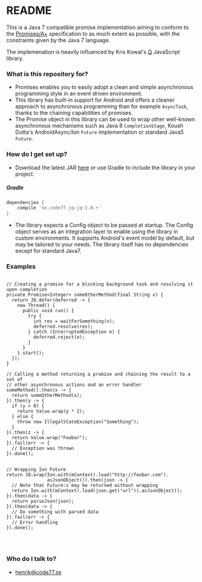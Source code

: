 # README #

This is a Java 7 compatible promise implementation aiming to conform to the [Promises/A+](https://promisesaplus.com/) specification to as much extent as possible, with the constraints given by the Java 7 language.

The implemenation is heavily influenced by Kris Kowal's [Q](https://github.com/kriskowal/q) JavaScript library.

### What is this repository for? ###

* Promises enables you to easily adopt a clean and simple asynchronous programming style in an event driven environment.
* This library has built-in support for Android and offers a cleaner approach to asynchronous programming than for example `AsyncTask`, thanks to the chaining capabilities of promises.
* The Promise object in this library can be used to wrap other well-known asynchronous mechanisms such as Java 8 `CompletionStage`, Koush Dutta's AndroidAsync/Ion `Future` implementation or standard Java5 `Future`.


### How do I get set up? ###

* Download the latest JAR [here](http://TODO) or use Gradle to include the library in your project.

##### Gradle
```groovy
dependencies {
    compile 'se.code77.jq:jq:1.0.+'
}
````

* The library expects a Config object to be passed at startup. The Config object serves as an integration layer to enable using the library in custom environments. It supports Android's event model by default, but may be tailored to your needs. The library itself has no dependencies except for standard Java7.

### Examples ###

```

// Creating a promise for a blocking background task and resolving it upon completion
private Promise<Integer> someOtherMethod(final String x) {
  return JQ.defer(deferred -> {
    new Thread() {
      public void run() {
        try {
          int res = waitForSomething(x);
          deferred.resolve(res);
        } catch (InterruptedException e) {
          deferred.reject(e);
        }
      }
    }.start();
  });
}

// Calling a method returning a promise and chaining the result to a set of 
// other asynchronous actions and an error handler
someMethod().then(x -> {
  return someOtherMethod(x);
}).then(y -> {
  if (y > 0) {
    return Value.wrap(y * 2);
  } else {
    throw new IllegalStateException("Something");
  }
}).then(z -> {
  return Value.wrap("Foobar");
}).fail(err -> {
  // Exception was thrown  
}).done();


// Wrapping Ion Future
return JQ.wrap(Ion.with(mContext).load("http://foobar.com").
               asJsonObject()).then(json -> {
  // Note that Future:s may be returned without wrapping
  return Ion.with(mContext).load(json.get("url")).asJsonObject();	      
}).then(data -> {
  return parseJson(json);
}).then(data -> {
  // Do something with parsed data
}).fail(err -> {  
  // Error handling
}).done();




```


### Who do I talk to? ###

* henrik@code77.se
